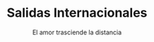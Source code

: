 ---
year: "2003"
icon: "✈️"
title: "Salidas Internacionales"
subtitle: "El amor trasciende la distancia"
content: "Esa puerta marcó el comienzo de una separación física que dolió en el alma, aquel día en que mi mamá partió a otro país en búsqueda de un mejor futuro. 22 años después, como familia aprendimos a vivir en gratitud desde esta nueva realidad."
frase: "El verdadero amor trasciende la distancia. ¡Te amo mamá! Gracias por tu valentía."
order: 1
--- 
